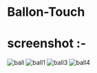 # Ballon-Touch

# screenshot :-

![ball](https://user-images.githubusercontent.com/26148025/50735030-06692500-11ce-11e9-82f6-bc2a5295d52e.JPG)
![ball1](https://user-images.githubusercontent.com/26148025/50735031-06692500-11ce-11e9-9dcc-1e55f653af23.JPG)
![ball3](https://user-images.githubusercontent.com/26148025/50735033-06692500-11ce-11e9-8450-de7b6f0af00f.JPG)
![ball4](https://user-images.githubusercontent.com/26148025/50735034-0701bb80-11ce-11e9-82d8-7be805ff8a31.JPG)
